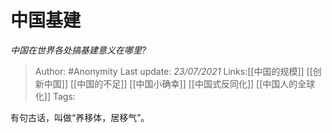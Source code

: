 # 中国基建
*中国在世界各处搞基建意义在哪里?*

> Author: #Anonymity
> Last update: *23/07/2021* 
> Links:[[中国的规模]] [[创新中国]] [[中国的不足]] [[中国小确幸]] [[中国式反同化]] [[中国人的全球化]]
> Tags:   

 
有句古话，叫做“养移体，居移气”。



